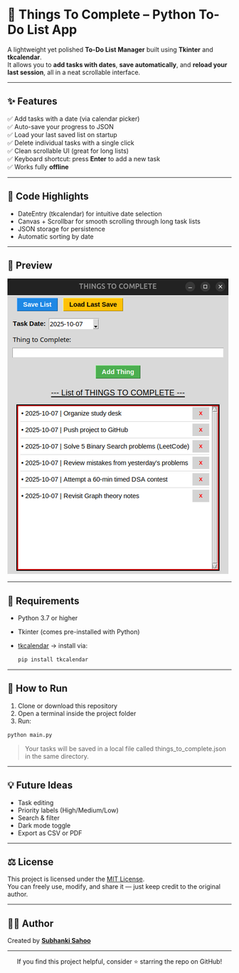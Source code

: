# 🧾 Things To Complete – Python To-Do List App

A lightweight yet polished **To-Do List Manager** built using **Tkinter** and **tkcalendar**.  
It allows you to **add tasks with dates**, **save automatically**, and **reload your last session**, all in a neat scrollable interface.

---

## ✨ Features

✅ Add tasks with a date (via calendar picker)  
✅ Auto-save your progress to JSON  
✅ Load your last saved list on startup  
✅ Delete individual tasks with a single click  
✅ Clean scrollable UI (great for long lists)  
✅ Keyboard shortcut: press **Enter** to add a new task  
✅ Works fully **offline**

---

## 🧠 Code Highlights

- DateEntry (tkcalendar) for intuitive date selection
- Canvas + Scrollbar for smooth scrolling through long task lists
- JSON storage for persistence
- Automatic sorting by date

---

## 📸 Preview

![ToDo Preview](preview.png)

---

## 🧰 Requirements

- Python 3.7 or higher  
- Tkinter (comes pre-installed with Python)  
- [tkcalendar](https://pypi.org/project/tkcalendar/) → install via:
  
  ```bash
  pip install tkcalendar
  ```

---

## 🚀 How to Run

1. Clone or download this repository
2. Open a terminal inside the project folder
3. Run:
```bash
python main.py
```
> Your tasks will be saved in a local file called things_to_complete.json in the same directory.

--- 

## 💡 Future Ideas

- Task editing
- Priority labels (High/Medium/Low)
- Search & filter
- Dark mode toggle
- Export as CSV or PDF

---

## ⚖️ License

This project is licensed under the [MIT License](LICENSE).  
You can freely use, modify, and share it — just keep credit to the original author.

---

## 🧑‍💻 Author

Created by [**Subhanki Sahoo**](https://github.com/subhanki0108)

---

<p align="center">
If you find this project helpful, consider ⭐ starring the repo on GitHub!
</p>
